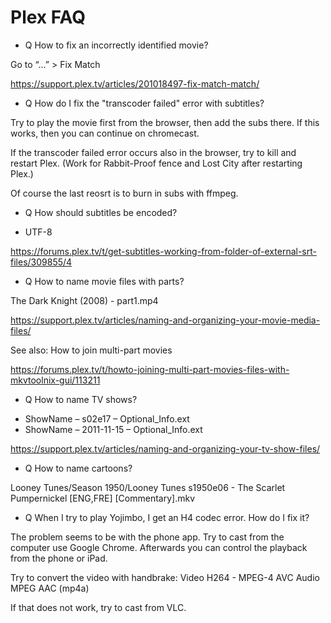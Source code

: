 # Plex FAQ

* Q How to fix an incorrectly identified movie?

Go to “...” > Fix Match

https://support.plex.tv/articles/201018497-fix-match-match/

* Q How do I fix the "transcoder failed" error with subtitles?

Try to play the movie first from the browser, then add the subs there.
If this works, then you can continue on chromecast.

If the transcoder failed error occurs also in the browser, try to kill and restart Plex. (Work for Rabbit-Proof fence and Lost City after restarting Plex.)

Of course the last reosrt is to burn in subs with ffmpeg.

* Q How should subtitles be encoded?

- UTF-8

https://forums.plex.tv/t/get-subtitles-working-from-folder-of-external-srt-files/309855/4


* Q How to name movie files with parts?

The Dark Knight (2008) - part1.mp4

https://support.plex.tv/articles/naming-and-organizing-your-movie-media-files/

See also: How to join multi-part movies

https://forums.plex.tv/t/howto-joining-multi-part-movies-files-with-mkvtoolnix-gui/113211

* Q How to name TV shows?

- ShowName – s02e17 – Optional_Info.ext
- ShowName – 2011-11-15 – Optional_Info.ext

https://support.plex.tv/articles/naming-and-organizing-your-tv-show-files/

* Q How to name cartoons?

Looney Tunes/Season 1950/Looney Tunes s1950e06 - The Scarlet Pumpernickel [ENG,FRE] [Commentary].mkv

* Q When I try to play Yojimbo, I get an H4 codec error. How do I fix it?

The problem seems to be with the phone app. Try to cast from the computer use Google Chrome. Afterwards you can control the playback from the phone or iPad.

Try to convert the video with handbrake:
Video H264 - MPEG-4 AVC
Audio MPEG AAC (mp4a)

If that does not work, try to cast from VLC.

